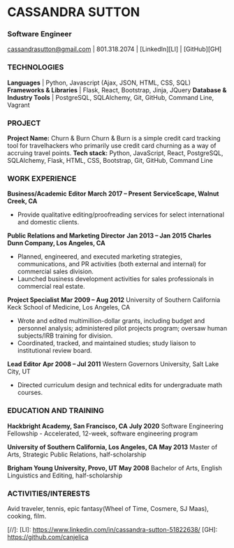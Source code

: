 # CASSANDRA SUTTON
### Software Engineer
cassandrasutton@gmail.com   |   801.318.2074   |   [LinkedIn][LI]   |   [GitHub][GH]


### TECHNOLOGIES
**Languages** | Python, Javascript (Ajax, JSON, HTML, CSS, SQL)
**Frameworks & Libraries** | Flask, React, Bootstrap, Jinja, JQuery
**Database & Industry Tools** | PostgreSQL, SQLAlchemy, Git, GitHub, Command Line, Vagrant

### PROJECT
**Project Name:**  Churn & Burn 
Churn & Burn is a simple credit card tracking tool for travelhackers who primarily use credit card churning as a way of accruing travel points. 
**Tech stack:** Python, JavaScript, React, PostgreSQL, SQLAlchemy, Flask, HTML, CSS, Bootstrap, Git, GitHub, Command Line

### WORK EXPERIENCE
**Business/Academic**	**Editor**	**March  2017 – Present**
**ServiceScape, Walnut Creek, CA**
-	Provide qualitative editing/proofreading services for select international and domestic clients.
 
**Public Relations and Marketing Director**	**Jan 2013 – Jan 2015**
**Charles Dunn Company, Los Angeles, CA**
-	Planned, engineered, and executed marketing strategies, communications, and PR activities (both external and internal) for commercial sales division.
-	Launched business development activities for sales professionals in commercial real estate.
 
**Project Specialist**	**Mar 2009 – Aug 2012**
University of Southern California Keck School of Medicine, Los Angeles, CA
-	Wrote and edited multimillion-dollar grants, including budget and personnel analysis; administered pilot projects program; oversaw human subjects/IRB training for division.
-	Coordinated, tracked, and maintained studies; study liaison to institutional review board.

**Lead Editor**	**Apr 2008 – Jul 2011**
Western Governors University, Salt Lake City, UT
-	Directed curriculum design and technical edits for undergraduate math courses.
 
### EDUCATION AND TRAINING
**Hackbright Academy, San Francisco, CA**	**July 2020**
Software Engineering Fellowship - Accelerated, 12-week, software engineering program
 
**University of Southern California, Los Angeles, CA**	**May 2013**
Master of Arts, Strategic Public Relations, half-scholarship
 
**Brigham Young University, Provo, UT**	**May 2008**
Bachelor of Arts, English Linguistics and Editing, half-scholarship
 
### ACTIVITIES/INTERESTS
Avid traveler, tennis, epic fantasy(Wheel of Time, Cosmere, SJ Maas), cooking, film.


[//]: 
[LI]: <https://www.linkedin.com/in/cassandra-sutton-51822638/>
[GH]: <https://github.com/canjelica>